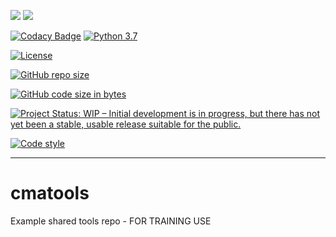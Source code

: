 
![](https://github.com/jonathan-winn-geo/cmatools/workflows/docs/badge.svg)
![](https://github.com/jonathan-winn-geo/cmatools/workflows/unit-tests/badge.svg)

[![Codacy Badge](https://api.codacy.com/project/badge/Grade/bc11e8877db94af394b794def1c4c585)](https://app.codacy.com/manual/jonathan.winn/cmatools?utm_source=github.com&utm_medium=referral&utm_content=jonathan-winn-geo/cmatools&utm_campaign=Badge_Grade_Dashboard)
[![Python 3.7](https://img.shields.io/badge/python-3.7-blue.svg)](https://www.python.org/downloads/release/python-370/)

[![License](https://img.shields.io/badge/License-BSD%203--Clause-blue.svg)](https://opensource.org/licenses/BSD-3-Clause)

[![GitHub repo size](https://img.shields.io/github/repo-size/jonathan-winn-geo/cmatools)](https://github.com/repo-size/jonathan-winn-geo/cmatools)

[![GitHub code size in bytes](https://img.shields.io/github/languages/code-size/jonathan-winn-geo/cmatools)](https://github.com/code-size/jonathan-winn-geo/cmatools)

[![Project Status: WIP – Initial development is in progress, but there has not yet been a stable, usable release suitable for the public.](https://www.repostatus.org/badges/latest/wip.svg)](https://www.repostatus.org/#wip)

[![Code style](https://img.shields.io/badge/code%20style-black-000000.svg)](https://github.com/psf/black)

---



# cmatools
Example shared tools repo - FOR TRAINING USE
